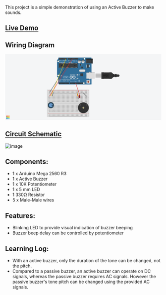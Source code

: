 This project is a simple demonstration of using an Active Buzzer to make sounds.

## [Live Demo]()
[comment]: # (insert video in the next line)


## Wiring Diagram
![Image of Circuit](https://github.com/MFarabi619/Arduino/blob/main/Active%20Buzzer/Active%20Buzzer.png)

## [Circuit Schematic](https://github.com/MFarabi619/Arduino/blob/main/Active%20Buzzer/Active%20Buzzer.pdf)
![image](https://github.com/MFarabi619/Arduino/assets/54924158/bd6cf560-64dc-4135-9155-fe5099068334)

## Components:
- 1 x Arduino Mega 2560 R3
- 1 x Active Buzzer
- 1 x 10K Potentiometer
- 1 x 5 mm LED
- 1 330Ω Resistor
- 5 x Male-Male wires

## Features:
- Blinking LED to provide visual indication of buzzer beeping
- Buzzer beep delay can be controlled by potentiometer


## Learning Log:
- With an active buzzer, only the duration of the tone can be changed, not the pitch.
- Compared to a passive buzzer, an active buzzer can operate on DC signals, whereas the passive buzzer requires AC signals. However the passive buzzer's tone pitch can be changed using the provided AC signals.
